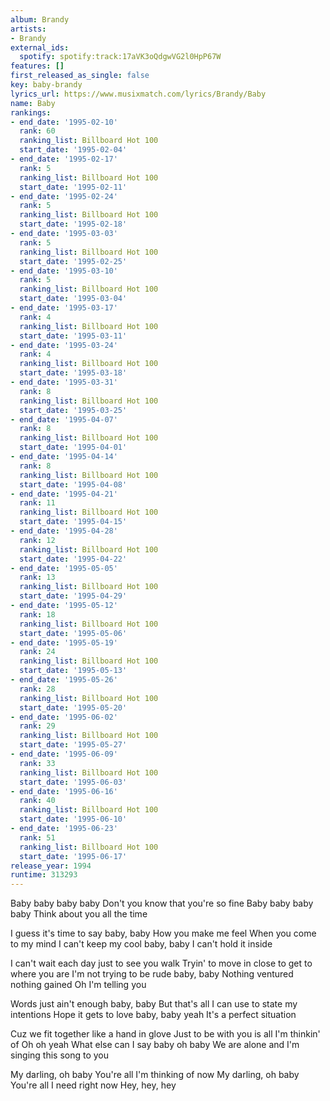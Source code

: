 ```yaml
---
album: Brandy
artists:
- Brandy
external_ids:
  spotify: spotify:track:17aVK3oQdgwVG2l0HpP67W
features: []
first_released_as_single: false
key: baby-brandy
lyrics_url: https://www.musixmatch.com/lyrics/Brandy/Baby
name: Baby
rankings:
- end_date: '1995-02-10'
  rank: 60
  ranking_list: Billboard Hot 100
  start_date: '1995-02-04'
- end_date: '1995-02-17'
  rank: 5
  ranking_list: Billboard Hot 100
  start_date: '1995-02-11'
- end_date: '1995-02-24'
  rank: 5
  ranking_list: Billboard Hot 100
  start_date: '1995-02-18'
- end_date: '1995-03-03'
  rank: 5
  ranking_list: Billboard Hot 100
  start_date: '1995-02-25'
- end_date: '1995-03-10'
  rank: 5
  ranking_list: Billboard Hot 100
  start_date: '1995-03-04'
- end_date: '1995-03-17'
  rank: 4
  ranking_list: Billboard Hot 100
  start_date: '1995-03-11'
- end_date: '1995-03-24'
  rank: 4
  ranking_list: Billboard Hot 100
  start_date: '1995-03-18'
- end_date: '1995-03-31'
  rank: 8
  ranking_list: Billboard Hot 100
  start_date: '1995-03-25'
- end_date: '1995-04-07'
  rank: 8
  ranking_list: Billboard Hot 100
  start_date: '1995-04-01'
- end_date: '1995-04-14'
  rank: 8
  ranking_list: Billboard Hot 100
  start_date: '1995-04-08'
- end_date: '1995-04-21'
  rank: 11
  ranking_list: Billboard Hot 100
  start_date: '1995-04-15'
- end_date: '1995-04-28'
  rank: 12
  ranking_list: Billboard Hot 100
  start_date: '1995-04-22'
- end_date: '1995-05-05'
  rank: 13
  ranking_list: Billboard Hot 100
  start_date: '1995-04-29'
- end_date: '1995-05-12'
  rank: 18
  ranking_list: Billboard Hot 100
  start_date: '1995-05-06'
- end_date: '1995-05-19'
  rank: 24
  ranking_list: Billboard Hot 100
  start_date: '1995-05-13'
- end_date: '1995-05-26'
  rank: 28
  ranking_list: Billboard Hot 100
  start_date: '1995-05-20'
- end_date: '1995-06-02'
  rank: 29
  ranking_list: Billboard Hot 100
  start_date: '1995-05-27'
- end_date: '1995-06-09'
  rank: 33
  ranking_list: Billboard Hot 100
  start_date: '1995-06-03'
- end_date: '1995-06-16'
  rank: 40
  ranking_list: Billboard Hot 100
  start_date: '1995-06-10'
- end_date: '1995-06-23'
  rank: 51
  ranking_list: Billboard Hot 100
  start_date: '1995-06-17'
release_year: 1994
runtime: 313293
---
```

Baby baby baby baby
Don't you know that you're so fine
Baby baby baby baby
Think about you all the time

I guess it's time to say baby, baby
How you make me feel
When you come to my mind
I can't keep my cool baby, baby
I can't hold it inside

I can't wait each day just to see you walk
Tryin' to move in close to get to where you are
I'm not trying to be rude baby, baby
Nothing ventured nothing gained
Oh I'm telling you

Words just ain't enough baby, baby
But that's all I can use to state my intentions
Hope it gets to love baby, baby yeah
It's a perfect situation

Cuz we fit together like a hand in glove
Just to be with you is all I'm thinkin' of
Oh oh yeah
What else can I say baby oh baby
We are alone and I'm singing this song to you

My darling, oh baby
You're all I'm thinking of now
My darling, oh baby
You're all I need right now
Hey, hey, hey
